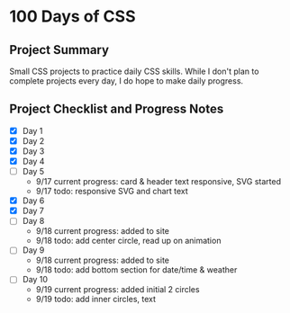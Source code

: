 # 100 Days of CSS #

## Project Summary ##
Small CSS projects to practice daily CSS skills.
While I don't plan to complete projects every day, I do hope to make daily progress.

## Project Checklist and Progress Notes ##
- [x] Day 1
- [x] Day 2
- [x] Day 3
- [x] Day 4
- [ ] Day 5
    - 9/17 current progress: card & header text responsive, SVG started
    - 9/17 todo: responsive SVG and chart text
- [x] Day 6
- [x] Day 7
- [ ] Day 8
    - 9/18 current progress: added to site
    - 9/18 todo: add center circle, read up on animation
- [ ] Day 9
    - 9/18 current progress: added to site
    - 9/18 todo: add bottom section for date/time & weather
- [ ] Day 10
    - 9/19 current progress: added initial 2 circles
    - 9/19 todo: add inner circles, text
